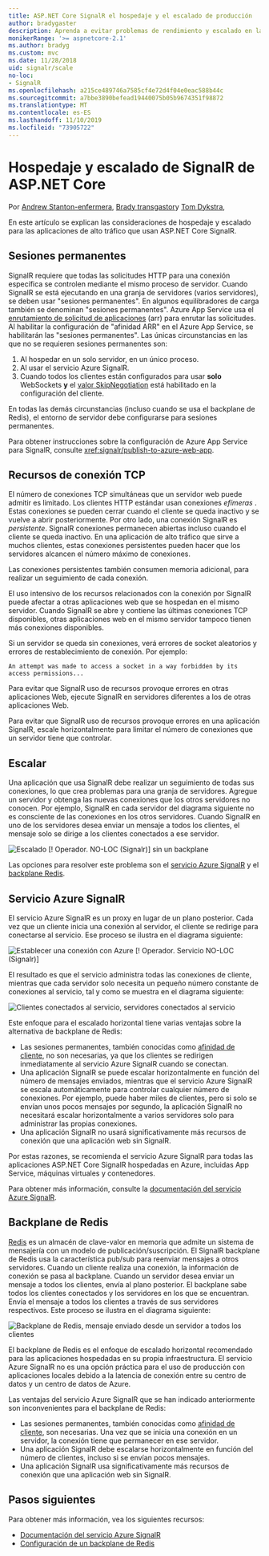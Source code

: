 ```yaml
---
title: ASP.NET Core SignalR el hospedaje y el escalado de producción
author: bradygaster
description: Aprenda a evitar problemas de rendimiento y escalado en las aplicaciones que usan ASP.NET Core SignalR.
monikerRange: '>= aspnetcore-2.1'
ms.author: bradyg
ms.custom: mvc
ms.date: 11/28/2018
uid: signalr/scale
no-loc:
- SignalR
ms.openlocfilehash: a215ce489746a7585cf4e72d4f04e0eac588b44c
ms.sourcegitcommit: a7bbe3890befead19440075b05b9674351f98872
ms.translationtype: MT
ms.contentlocale: es-ES
ms.lasthandoff: 11/10/2019
ms.locfileid: "73905722"
---
```

# <a name="aspnet-core-opno-locsignalr-hosting-and-scaling"></a>Hospedaje y escalado de SignalR de ASP.NET Core

Por [Andrew Stanton-enfermera](https://twitter.com/anurse), [Brady transgastor](https://twitter.com/bradygaster)y [Tom Dykstra](https://github.com/tdykstra),

En este artículo se explican las consideraciones de hospedaje y escalado para las aplicaciones de alto tráfico que usan ASP.NET Core SignalR.

## <a name="sticky-sessions"></a>Sesiones permanentes

SignalR requiere que todas las solicitudes HTTP para una conexión específica se controlen mediante el mismo proceso de servidor. Cuando SignalR se está ejecutando en una granja de servidores (varios servidores), se deben usar "sesiones permanentes". En algunos equilibradores de carga también se denominan "sesiones permanentes". Azure App Service usa el [enrutamiento de solicitud de aplicaciones](https://docs.microsoft.com/iis/extensions/planning-for-arr/application-request-routing-version-2-overview) (arr) para enrutar las solicitudes. Al habilitar la configuración de "afinidad ARR" en el Azure App Service, se habilitarán las "sesiones permanentes". Las únicas circunstancias en las que no se requieren sesiones permanentes son:

1. Al hospedar en un solo servidor, en un único proceso.
1. Al usar el servicio Azure SignalR.
1. Cuando todos los clientes están configurados para usar **solo** WebSockets **y** el [valor SkipNegotiation](xref:signalr/configuration#configure-additional-options) está habilitado en la configuración del cliente.

En todas las demás circunstancias (incluso cuando se usa el backplane de Redis), el entorno de servidor debe configurarse para sesiones permanentes.

Para obtener instrucciones sobre la configuración de Azure App Service para SignalR, consulte <xref:signalr/publish-to-azure-web-app>.

## <a name="tcp-connection-resources"></a>Recursos de conexión TCP

El número de conexiones TCP simultáneas que un servidor web puede admitir es limitado. Los clientes HTTP estándar usan conexiones *efímeras* . Estas conexiones se pueden cerrar cuando el cliente se queda inactivo y se vuelve a abrir posteriormente. Por otro lado, una conexión SignalR es *persistente*. SignalR conexiones permanecen abiertas incluso cuando el cliente se queda inactivo. En una aplicación de alto tráfico que sirve a muchos clientes, estas conexiones persistentes pueden hacer que los servidores alcancen el número máximo de conexiones.

Las conexiones persistentes también consumen memoria adicional, para realizar un seguimiento de cada conexión.

El uso intensivo de los recursos relacionados con la conexión por SignalR puede afectar a otras aplicaciones web que se hospedan en el mismo servidor. Cuando SignalR se abre y contiene las últimas conexiones TCP disponibles, otras aplicaciones web en el mismo servidor tampoco tienen más conexiones disponibles.

Si un servidor se queda sin conexiones, verá errores de socket aleatorios y errores de restablecimiento de conexión. Por ejemplo:

```
An attempt was made to access a socket in a way forbidden by its access permissions...
```

Para evitar que SignalR uso de recursos provoque errores en otras aplicaciones Web, ejecute SignalR en servidores diferentes a los de otras aplicaciones Web.

Para evitar que SignalR uso de recursos provoque errores en una aplicación SignalR, escale horizontalmente para limitar el número de conexiones que un servidor tiene que controlar.

## <a name="scale-out"></a>Escalar

Una aplicación que usa SignalR debe realizar un seguimiento de todas sus conexiones, lo que crea problemas para una granja de servidores. Agregue un servidor y obtenga las nuevas conexiones que los otros servidores no conocen. Por ejemplo, SignalR en cada servidor del diagrama siguiente no es consciente de las conexiones en los otros servidores. Cuando SignalR en uno de los servidores desea enviar un mensaje a todos los clientes, el mensaje solo se dirige a los clientes conectados a ese servidor.

![Escalado [! Operador. NO-LOC (Signalr)] sin un backplane](scale/_static/scale-no-backplane.png)

Las opciones para resolver este problema son el [servicio Azure SignalR](#azure-signalr-service) y el [backplane Redis](#redis-backplane).

## <a name="azure-opno-locsignalr-service"></a>Servicio Azure SignalR

El servicio Azure SignalR es un proxy en lugar de un plano posterior. Cada vez que un cliente inicia una conexión al servidor, el cliente se redirige para conectarse al servicio. Ese proceso se ilustra en el diagrama siguiente:

![Establecer una conexión con Azure [! Operador. Servicio NO-LOC (Signalr)]](scale/_static/azure-signalr-service-one-connection.png)

El resultado es que el servicio administra todas las conexiones de cliente, mientras que cada servidor solo necesita un pequeño número constante de conexiones al servicio, tal y como se muestra en el diagrama siguiente:

![Clientes conectados al servicio, servidores conectados al servicio](scale/_static/azure-signalr-service-multiple-connections.png)

Este enfoque para el escalado horizontal tiene varias ventajas sobre la alternativa de backplane de Redis:

* Las sesiones permanentes, también conocidas como [afinidad de cliente](/iis/extensions/configuring-application-request-routing-arr/http-load-balancing-using-application-request-routing#step-3---configure-client-affinity), no son necesarias, ya que los clientes se redirigen inmediatamente al servicio Azure SignalR cuando se conectan.
* Una aplicación SignalR se puede escalar horizontalmente en función del número de mensajes enviados, mientras que el servicio Azure SignalR se escala automáticamente para controlar cualquier número de conexiones. Por ejemplo, puede haber miles de clientes, pero si solo se envían unos pocos mensajes por segundo, la aplicación SignalR no necesitará escalar horizontalmente a varios servidores solo para administrar las propias conexiones.
* Una aplicación SignalR no usará significativamente más recursos de conexión que una aplicación web sin SignalR.

Por estas razones, se recomienda el servicio Azure SignalR para todas las aplicaciones ASP.NET Core SignalR hospedadas en Azure, incluidas App Service, máquinas virtuales y contenedores.

Para obtener más información, consulte la [documentación del servicio Azure SignalR](/azure/azure-signalr/signalr-overview).

## <a name="redis-backplane"></a>Backplane de Redis

[Redis](https://redis.io/) es un almacén de clave-valor en memoria que admite un sistema de mensajería con un modelo de publicación/suscripción. El SignalR backplane de Redis usa la característica pub/sub para reenviar mensajes a otros servidores. Cuando un cliente realiza una conexión, la información de conexión se pasa al backplane. Cuando un servidor desea enviar un mensaje a todos los clientes, envía al plano posterior. El backplane sabe todos los clientes conectados y los servidores en los que se encuentran. Envía el mensaje a todos los clientes a través de sus servidores respectivos. Este proceso se ilustra en el diagrama siguiente:

![Backplane de Redis, mensaje enviado desde un servidor a todos los clientes](scale/_static/redis-backplane.png)

El backplane de Redis es el enfoque de escalado horizontal recomendado para las aplicaciones hospedadas en su propia infraestructura. El servicio Azure SignalR no es una opción práctica para el uso de producción con aplicaciones locales debido a la latencia de conexión entre su centro de datos y un centro de datos de Azure.

Las ventajas del servicio Azure SignalR que se han indicado anteriormente son inconvenientes para el backplane de Redis:

* Las sesiones permanentes, también conocidas como [afinidad de cliente](/iis/extensions/configuring-application-request-routing-arr/http-load-balancing-using-application-request-routing#step-3---configure-client-affinity), son necesarias. Una vez que se inicia una conexión en un servidor, la conexión tiene que permanecer en ese servidor.
* Una aplicación SignalR debe escalarse horizontalmente en función del número de clientes, incluso si se envían pocos mensajes.
* Una aplicación SignalR usa significativamente más recursos de conexión que una aplicación web sin SignalR.

## <a name="next-steps"></a>Pasos siguientes

Para obtener más información, vea los siguientes recursos:

* [Documentación del servicio Azure SignalR](/azure/azure-signalr/signalr-overview)
* [Configuración de un backplane de Redis](xref:signalr/redis-backplane)
